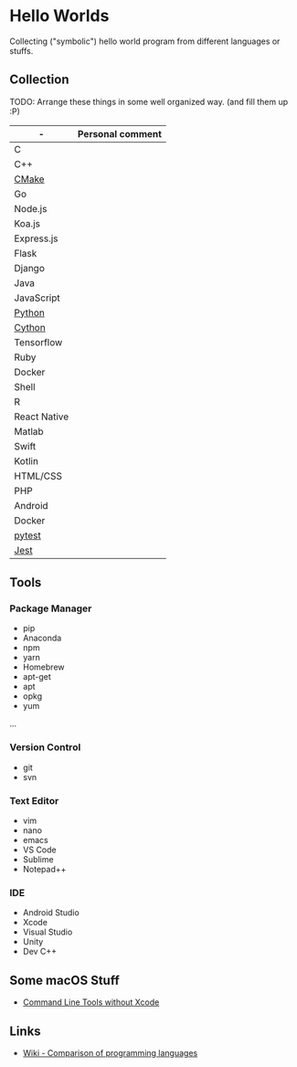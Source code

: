 # Hello Worlds

Collecting ("symbolic") hello world program from different languages or stuffs.

## Collection

TODO: Arrange these things in some well organized way. (and fill them up :P)

-|Personal comment
----|--
C|
C++|
[CMake](CMake)|
Go|
Node.js|
Koa.js|
Express.js|
Flask|
Django|
Java|
JavaScript|
[Python](Python)|
[Cython](Cython)|
Tensorflow|
Ruby|
Docker|
Shell|
R|
React Native|
Matlab|
Swift|
Kotlin|
HTML/CSS|
PHP|
Android|
Docker|
[pytest](https://github.com/daviddwlee84/PythonUnitTesting)|
[Jest](https://github.com/daviddwlee84/CircleCiPractice)|

## Tools

### Package Manager

* pip
* Anaconda
* npm
* yarn
* Homebrew
* apt-get
* apt
* opkg
* yum

...

### Version Control

* git
* svn

### Text Editor

* vim
* nano
* emacs
* VS Code
* Sublime
* Notepad++

### IDE

* Android Studio
* Xcode
* Visual Studio
* Unity
* Dev C++

## Some macOS Stuff

* [Command Line Tools without Xcode](https://apple.stackexchange.com/questions/254380/macos-mojave-invalid-active-developer-path?newreg=a4067f5eda70467eaa366bdd51a33097)

## Links

* [Wiki - Comparison of programming languages](https://en.wikipedia.org/wiki/Comparison_of_programming_languages)
